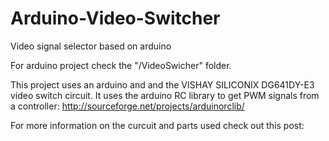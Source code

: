 Arduino-Video-Switcher
======================

Video signal selector based on arduino

For arduino project check the "/VideoSwicher" folder.

This project uses an arduino and and the VISHAY SILICONIX  DG641DY-E3 video switch circuit. It uses the arduino RC library to get PWM signals from a controller: http://sourceforge.net/projects/arduinorclib/

For more information on the curcuit and parts used check out this post: 
